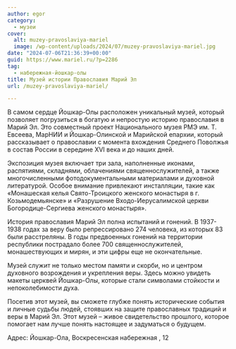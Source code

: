 ```yaml
---
author: egor
category:
  - музеи
cover:
  alt: muzey-pravoslaviya-mariel
  image: /wp-content/uploads/2024/07/muzey-pravoslaviya-mariel.jpg
date: "2024-07-06T21:36:39+00:00"
guid: https://www.mariel.ru/?p=2286
tag:
  - набережная-йошкар-олы
title: Музей истории Православия Марий Эл
url: /muzey-pravoslaviya-mariel/

---
```

В самом сердце Йошкар-Олы расположен уникальный музей, который позволяет погрузиться в богатую и непростую историю православия в Марий Эл. Это совместный проект Национального музея РМЭ им. Т. Евсеева, МарНИИ и Йошкар-Олинской и Марийской епархии, который рассказывает о православии с момента вхождения Среднего Поволжья в состав России в середине XVI века и до наших дней.

Экспозиция музея включает три зала, наполненные иконами, распятиями, складнями, облачениями священнослужителей, а также многочисленными фотодокументальными материалами и духовной литературой. Особое внимание привлекают инсталляции, такие как «Монашеская келья Свято-Троицкого женского монастыря в г. Козьмодемьянске» и «Разрушение Входо-Иерусалимской церкви Богородице-Сергиева женского монастыря».

История православия Марий Эл полна испытаний и гонений. В 1937-1938 годах за веру было репрессировано 274 человека, из которых 83 были расстреляны. В годы предвоенных гонений на территории республики пострадало более 700 священнослужителей, монашествующих и мирян, и эти цифры еще не окончательные.

Музей служит не только местом памяти и скорби, но и центром духовного возрождения и укрепления веры. Здесь можно увидеть макеты церквей Йошкар-Олы, которые стали символами стойкости и непоколебимости духа.

Посетив этот музей, вы сможете глубже понять исторические события и личные судьбы людей, стоявших на защите православных традиций и веры в Марий Эл. Этот музей – живое свидетельство прошлого, которое помогает нам лучше понять настоящее и задуматься о будущем.

Адрес: Йошкар-Ола, Воскресенская набережная , 12
